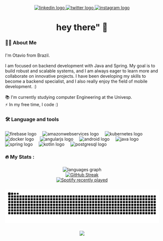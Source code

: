 <div align="center">
  <a href="https://www.linkedin.com/in/otavioximarelli/" target="_blank">
    <img src="https://img.shields.io/static/v1?message=LinkedIn&logo=linkedin&label=&color=0077B5&logoColor=white&labelColor=&style=for-the-badge" height="25" alt="linkedin logo"  />
  </a>
  <a href="https://x.com/DevXimarelli" target="_blank">
    <img src="https://img.shields.io/static/v1?message=Twitter&logo=twitter&label=&color=1DA1F2&logoColor=white&labelColor=&style=for-the-badge" height="25" alt="twitter logo"  />
  </a>
  <a href="https://www.instagram.com/otavio_ximarelli/" target="_blank">
    <img src="https://img.shields.io/static/v1?message=Instagram&logo=instagram&label=&color=E4405F&logoColor=white&labelColor=&style=for-the-badge" height="25" alt="instagram logo"  />
  </a>
</div>

###

<h1 align="center">hey there" 👋</h1>

###

<h3 align="left">👩‍💻  About Me</h3>

###

<p align="left">I'm Otavio from Brazil.<br><br>I am focused on backend development with Java and Spring. My goal is to build robust and scalable systems, and I am always eager to learn more and collaborate on innovative projects. I have been developing my skills to become a backend specialist, and I also really enjoy the field of mobile development. :)<br><br>📚 I'm currently studying computer Engineering at the Univesp.<br>⚡ In my free time, I code :)</p>

###

<h3 align="left">🛠 Language and tools</h3>

###

<div align="left">
  <img src="https://cdn.jsdelivr.net/gh/devicons/devicon/icons/firebase/firebase-plain-wordmark.svg" height="40" alt="firebase logo"  />
  <img width="12" />
  <img src="https://cdn.jsdelivr.net/gh/devicons/devicon/icons/amazonwebservices/amazonwebservices-line-wordmark.svg" height="40" alt="amazonwebservices logo"  />
  <img width="12" />
  <img src="https://cdn.jsdelivr.net/gh/devicons/devicon/icons/kubernetes/kubernetes-plain.svg" height="40" alt="kubernetes logo"  />
  <img width="12" />
  <img src="https://cdn.jsdelivr.net/gh/devicons/devicon/icons/docker/docker-plain-wordmark.svg" height="40" alt="docker logo"  />
  <img width="12" />
  <img src="https://cdn.jsdelivr.net/gh/devicons/devicon/icons/angularjs/angularjs-original.svg" height="40" alt="angularjs logo"  />
  <img width="12" />
  <img src="https://cdn.jsdelivr.net/gh/devicons/devicon/icons/android/android-original.svg" height="40" alt="android logo"  />
  <img width="12" />
  <img src="https://cdn.jsdelivr.net/gh/devicons/devicon/icons/java/java-original.svg" height="40" alt="java logo"  />
  <img width="12" />
  <img src="https://cdn.jsdelivr.net/gh/devicons/devicon/icons/spring/spring-original.svg" height="40" alt="spring logo"  />
  <img width="12" />
  <img src="https://cdn.jsdelivr.net/gh/devicons/devicon/icons/kotlin/kotlin-original.svg" height="40" alt="kotlin logo"  />
  <img width="12" />
  <img src="https://cdn.jsdelivr.net/gh/devicons/devicon/icons/postgresql/postgresql-original.svg" height="40" alt="postgresql logo"  />
</div>

###

<h3 align="left">🔥   My Stats :</h3>

###

<div align="center">
  <img src="https://github-readme-stats.vercel.app/api/top-langs?username=OtavioXimarelli&locale=en&hide_title=false&layout=compact&card_width=320&langs_count=5&theme=dark&hide_border=false&order=2" height="150" alt="languages graph"  />
</div>

<div align="center">
  <a href="https://git.io/streak-stats">
    <img src="https://streak-stats.demolab.com?user=OtavioXimarelli&theme=youtube-dark&hide_border=true&short_numbers=true" alt="GitHub Streak" />
  </a>
</div>

<div align="center">
  <a href="https://open.spotify.com/user/2dcq8odlva885v4zs80n9tam6">
    <img src="https://spotify-recently-played-readme.vercel.app/api?user=2dcq8odlva885v4zs80n9tam6&count=5" alt="Spotify recently played"  />
  </a>
</div>

###

<img src="https://raw.githubusercontent.com/OtavioXimarelli/OtavioXimarelli/output/snake.svg" alt="Snake animation" />

###

<div align="center">
  <img src="https://profile-counter.glitch.me/OtavioXimarelli/count.svg?"  />
</div>

###
